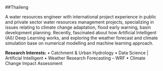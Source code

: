 ##Thaileng

A water resources engineer with international project experience in public and private sector water resources management projects, specializing in issues relating to climate change adaptation, flood early warning, basin development planning. Recently, fascinated about how Artificial Intelligent (AI)/ Deep Learning works, and exploring the weather forecast and climate simulation base on numerical modelling and machine learning approach.

**Research Interests:**
• Catchment & Urban Hydrology
• Data Science | Artificial Intelligent
• Weather Research Forecasting – WRF
• Climate Change Impact Assessment
